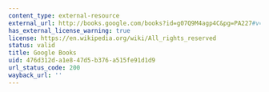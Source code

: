 ```yaml
---
content_type: external-resource
external_url: http://books.google.com/books?id=g07Q9M4agp4C&pg=PA227#v=onepage
has_external_license_warning: true
license: https://en.wikipedia.org/wiki/All_rights_reserved
status: valid
title: Google Books
uid: 476d312d-a1e8-47d5-b376-a515fe91d1d9
url_status_code: 200
wayback_url: ''
---
```

